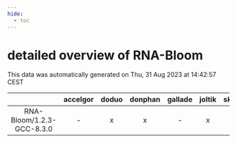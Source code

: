 ```yaml
---
hide:
  - toc
---
```


detailed overview of RNA-Bloom
==============================


This data was automatically generated on Thu, 31 Aug 2023 at 14:42:57 CEST  

| |accelgor|doduo|donphan|gallade|joltik|skitty|swalot|victini|
| :---: | :---: | :---: | :---: | :---: | :---: | :---: | :---: | :---: |
|RNA-Bloom/1.2.3-GCC-8.3.0|-|x|x|-|x|-|-|-|

